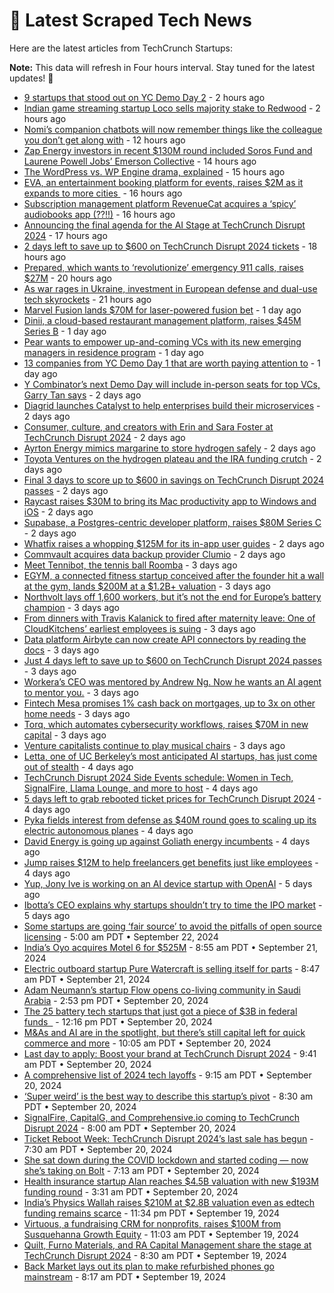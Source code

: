 
# 📰 Latest Scraped Tech News

Here are the latest articles from TechCrunch Startups:

**Note:** This data will refresh in Four hours interval. Stay tuned for the latest updates! 🔄
- [9 startups that stood out on YC Demo Day 2](https://techcrunch.com/2024/09/26/9-startups-that-stood-out-on-yc-demo-day-2/) - 2 hours ago
- [Indian game streaming startup Loco sells majority stake to Redwood](https://techcrunch.com/2024/09/26/indian-game-streaming-startup-loco-sells-majority-stake-to-redwood/) - 2 hours ago
- [Nomi’s companion chatbots will now remember things like the colleague you don’t get along with](https://techcrunch.com/2024/09/26/nomi-ai-wants-to-make-the-most-emotionally-intelligent-chatbots-on-the-market/) - 12 hours ago
- [Zap Energy investors in recent $130M round included Soros Fund and Laurene Powell Jobs’ Emerson Collective](https://techcrunch.com/2024/09/26/zap-energy-investors-in-recent-130m-round-included-soros-fund-and-laurene-powell-jobs-emerson-collective/) - 14 hours ago
- [The WordPress vs. WP Engine drama, explained](https://techcrunch.com/2024/09/26/wordpress-vs-wp-engine-drama-explained/) - 15 hours ago
- [EVA, an entertainment booking platform for events, raises $2M as it expands to more cities ](https://techcrunch.com/2024/09/26/eva-entertainment-booking-platform-raises-2m-expands-to-more-cities/) - 16 hours ago
- [Subscription management platform RevenueCat acquires a ‘spicy’ audiobooks app (??!!)](https://techcrunch.com/2024/09/26/subscription-management-platform-revenuecat-acquires-a-spicy-audiobooks-app/) - 16 hours ago
- [Announcing the final agenda for the AI Stage at TechCrunch Disrupt 2024](https://techcrunch.com/2024/09/26/announcing-the-final-agenda-for-the-ai-stage-at-techcrunch-disrupt-2024/) - 17 hours ago
- [2 days left to save up to $600 on TechCrunch Disrupt 2024 tickets](https://techcrunch.com/2024/09/26/2-days-left-to-save-up-to-600-on-techcrunch-disrupt-2024-tickets/) - 18 hours ago
- [Prepared, which wants to ‘revolutionize’ emergency 911 calls, raises $27M](https://techcrunch.com/2024/09/26/prepared-which-lets-911-dispatchers-text-and-video-chat-with-callers-raises-27m/) - 20 hours ago
- [As war rages in Ukraine, investment in European defense and dual-use tech skyrockets](https://techcrunch.com/2024/09/26/as-war-rages-in-ukraine-investment-in-european-defense-and-dual-use-tech-skyrockets/) - 21 hours ago
- [Marvel Fusion lands $70M for laser-powered fusion bet](https://techcrunch.com/2024/09/25/marvel-fusion-lands-70m-for-laser-powered-fusion-bet/) - 1 day ago
- [Dinii, a cloud-based restaurant management platform, raises $45M Series B](https://techcrunch.com/2024/09/25/dinii-a-cloud-based-restaurant-management-platform-raises-45m-series-b/) - 1 day ago
- [Pear wants to empower up-and-coming VCs with its new emerging managers in residence program](https://techcrunch.com/2024/09/25/pear-wants-to-empower-up-and-coming-vcs-with-its-new-emerging-managers-in-residence-program/) - 1 day ago
- [13 companies from YC Demo Day 1 that are worth paying attention to](https://techcrunch.com/2024/09/25/13-companies-from-yc-demo-day-1-that-are-worth-paying-attention-to/) - 1 day ago
- [Y Combinator’s next Demo Day will include in-person seats for top VCs, Garry Tan says](https://techcrunch.com/2024/09/25/y-combinators-next-demo-day-will-include-in-person-seats-for-top-vcs-garry-tan-says/) - 2 days ago
- [Diagrid launches Catalyst to help enterprises build their microservices](https://techcrunch.com/2024/09/25/diagrid-launches-catalyst-to-help-enterprises-build-their-microservices/) - 2 days ago
- [Consumer, culture, and creators with Erin and Sara Foster at TechCrunch Disrupt 2024](https://techcrunch.com/2024/09/25/consumer-culture-and-creators-with-erin-and-sara-foster-at-techcrunch-disrupt-2024/) - 2 days ago
- [Ayrton Energy mimics margarine to store hydrogen safely](https://techcrunch.com/2024/09/25/ayrton-energy-mimics-margarine-to-store-hydrogen-safely/) - 2 days ago
- [Toyota Ventures on the hydrogen plateau and the IRA funding crutch](https://techcrunch.com/podcast/toyota-ventures-on-the-hydrogen-plateau-and-the-ira-funding-crutch/) - 2 days ago
- [Final 3 days to score up to $600 in savings on TechCrunch Disrupt 2024 passes](https://techcrunch.com/2024/09/25/final-3-days-to-score-up-to-600-in-savings-on-techcrunch-disrupt-2024-passes/) - 2 days ago
- [Raycast raises $30M to bring its Mac productivity app to Windows and iOS](https://techcrunch.com/2024/09/25/raycast-raises-30m-to-bring-its-mac-productivity-app-to-windows-and-ios/) - 2 days ago
- [Supabase, a Postgres-centric developer platform, raises $80M Series C](https://techcrunch.com/2024/09/25/supabase-a-postgres-centric-developer-platform-raises-80m-series-c/) - 2 days ago
- [Whatfix raises a whopping $125M for its in-app user guides](https://techcrunch.com/2024/09/25/whatfix-raises-125m-to-provide-in-app-guides-to-users/) - 2 days ago
- [Commvault acquires data backup provider Clumio](https://techcrunch.com/2024/09/24/commvault-acquires-data-backup-provider-clumio/) - 2 days ago
- [Meet Tennibot, the tennis ball Roomba](https://techcrunch.com/podcast/meet-tennibot-the-tennis-ball-roomba/) - 3 days ago
- [EGYM, a connected fitness startup conceived after the founder hit a wall at the gym, lands $200M at a $1.2B+ valuation](https://techcrunch.com/2024/09/24/egym-a-connected-fitness-startup-conceived-after-the-founder-hit-a-wall-at-the-gym-is-ramping-up-with-200m-at-a-1-2b-valuation/) - 3 days ago
- [Northvolt lays off 1,600 workers, but it’s not the end for Europe’s battery champion](https://techcrunch.com/2024/09/24/northvolt-lays-off-1600-workers-but-its-not-the-end-for-europes-battery-champion/) - 3 days ago
- [From dinners with Travis Kalanick to fired after maternity leave: One of CloudKitchens’ earliest employees is suing](https://techcrunch.com/2024/09/24/travis-kalanick-cloudkitchens-lawsuit-wrongful-termination-pregnant/) - 3 days ago
- [Data platform Airbyte can now create API connectors by reading the docs](https://techcrunch.com/2024/09/24/data-platform-airbyte-can-now-create-api-connectors-by-reading-the-docs/) - 3 days ago
- [Just 4 days left to save up to $600 on TechCrunch Disrupt 2024 passes](https://techcrunch.com/2024/09/24/just-4-days-left-to-save-up-to-600-on-techcrunch-disrupt-2024-passes/) - 3 days ago
- [Workera’s CEO was mentored by Andrew Ng. Now he wants an AI agent to mentor you.](https://techcrunch.com/2024/09/24/workeras-ceo-was-mentored-by-andrew-ng-now-he-wants-an-ai-agent-to-mentor-you/) - 3 days ago
- [Fintech Mesa promises 1% cash back on mortgages, up to 3x on other home needs](https://techcrunch.com/2024/09/24/fintech-mesa-promises-1-cash-back-on-mortgages-up-to-3x-on-other-home-needs/) - 3 days ago
- [Torq, which automates cybersecurity workflows, raises $70M in new capital](https://techcrunch.com/2024/09/24/torq-which-automates-cybersecurity-workflows-raises-70m-in-new-cash/) - 3 days ago
- [Venture capitalists continue to play musical chairs](https://techcrunch.com/2024/09/23/venture-capitalists-continue-to-play-musical-chairs/) - 3 days ago
- [Letta, one of UC Berkeley’s most anticipated AI startups, has just come out of stealth](https://techcrunch.com/2024/09/23/letta-one-of-uc-berkeleys-most-anticipated-ai-startups-has-just-come-out-of-stealth/) - 4 days ago
- [TechCrunch Disrupt 2024 Side Events schedule: Women in Tech, SignalFire, Llama Lounge, and more to host](https://techcrunch.com/2024/09/23/techcrunch-disrupt-2024-side-events-lineup-women-in-tech-signalfire-llama-lounge-and-more-to-host/) - 4 days ago
- [5 days left to grab rebooted ticket prices for TechCrunch Disrupt 2024](https://techcrunch.com/2024/09/23/5-days-left-to-grab-rebooted-ticket-prices-for-techcrunch-disrupt-2024/) - 4 days ago
- [Pyka fields interest from defense as $40M round goes to scaling up its electric autonomous planes](https://techcrunch.com/2024/09/23/pyka-fields-interest-from-defense-as-40m-round-goes-to-scaling-up-its-electric-autonomous-planes/) - 4 days ago
- [David Energy is going up against Goliath energy incumbents](https://techcrunch.com/2024/09/23/david-energy-is-going-up-against-goliath-energy-incumbents/) - 4 days ago
- [Jump raises $12M to help freelancers get benefits just like employees](https://techcrunch.com/2024/09/23/jump-raises-12-million-to-help-freelancers-get-benefits-just-like-employees/) - 4 days ago
- [Yup, Jony Ive is working on an AI device startup with OpenAI](https://techcrunch.com/2024/09/22/yup-jony-ive-is-working-on-a-new-ai-device-company-with-openai/) - 5 days ago
- [Ibotta’s CEO explains why startups shouldn’t try to time the IPO market](https://techcrunch.com/2024/09/22/ibottas-ceo-explains-why-startups-shouldnt-try-to-time-the-ipo-market/) - 5 days ago
- [Some startups are going ‘fair source’ to avoid the pitfalls of open source licensing](https://techcrunch.com/2024/09/22/some-startups-are-going-fair-source-to-avoid-the-pitfalls-of-open-source-licensing/) - 5:00 am PDT • September 22, 2024
- [India’s Oyo acquires Motel 6 for $525M](https://techcrunch.com/2024/09/21/indias-oyo-acquires-motel-6-for-525m/) - 8:55 am PDT • September 21, 2024
- [Electric outboard startup Pure Watercraft is selling itself for parts](https://techcrunch.com/2024/09/21/electric-outboard-startup-pure-watercraft-is-selling-itself-for-parts/) - 8:47 am PDT • September 21, 2024
- [Adam Neumann’s startup Flow opens co-living community in Saudi Arabia](https://techcrunch.com/2024/09/20/adam-neumanns-startup-flow-opens-co-living-community-in-saudi-arabia/) - 2:53 pm PDT • September 20, 2024
- [The 25 battery tech startups that just got a piece of $3B in federal funds  ](https://techcrunch.com/2024/09/20/the-25-battery-tech-startups-that-just-got-a-piece-of-3b-in-federal-funds/) - 12:16 pm PDT • September 20, 2024
- [M&As and AI are in the spotlight, but there’s still capital left for quick commerce and more](https://techcrunch.com/2024/09/20/mas-and-ai-are-in-the-spotlight-but-theres-still-capital-left-for-quick-commerce-and-more/) - 10:05 am PDT • September 20, 2024
- [Last day to apply: Boost your brand at TechCrunch Disrupt 2024](https://techcrunch.com/2024/09/20/last-day-to-apply-boost-your-brand-at-techcrunch-disrupt-2024/) - 9:41 am PDT • September 20, 2024
- [A comprehensive list of 2024 tech layoffs](https://techcrunch.com/2024/09/20/tech-layoffs-2024-list/) - 9:15 am PDT • September 20, 2024
- [‘Super weird’ is the best way to describe this startup’s pivot](https://techcrunch.com/podcast/super-weird-is-the-best-way-to-describe-this-startups-pivot/) - 8:30 am PDT • September 20, 2024
- [SignalFire, CapitalG, and Comprehensive.io coming to TechCrunch Disrupt 2024](https://techcrunch.com/2024/09/20/signalfire-capital-g-and-comprehensive-io-coming-to-techcrunch-disrupt-2024/) - 8:00 am PDT • September 20, 2024
- [Ticket Reboot Week: TechCrunch Disrupt 2024’s last sale has begun](https://techcrunch.com/2024/09/20/ticket-reboot-week-techcrunch-disrupt-2024s-last-sale-has-begun/) - 7:30 am PDT • September 20, 2024
- [She sat down during the COVID lockdown and started coding — now she’s taking on Bolt](https://techcrunch.com/2024/09/20/she-sat-down-in-the-covid-lockdown-and-started-coding-now-shes-taking-on-bolt/) - 7:13 am PDT • September 20, 2024
- [Health insurance startup Alan reaches $4.5B valuation with new $193M funding round](https://techcrunch.com/2024/09/20/health-insurance-startup-alan-reaches-45-billion-valuation-with-new-funding-round/) - 3:31 am PDT • September 20, 2024
- [India’s Physics Wallah raises $210M at $2.8B valuation even as edtech funding remains scarce](https://techcrunch.com/2024/09/19/indias-physics-wallah-raises-210m-at-2-8b-valuation-even-as-edtech-funding-remains-scarce/) - 11:34 pm PDT • September 19, 2024
- [Virtuous, a fundraising CRM for nonprofits, raises $100M from Susquehanna Growth Equity](https://techcrunch.com/2024/09/19/virtuous-a-fundraising-crm-for-nonprofits-raises-100m-from-susquehanna-growth-equity/) - 11:03 am PDT • September 19, 2024
- [Quilt, Furno Materials, and RA Capital Management share the stage at TechCrunch Disrupt 2024](https://techcrunch.com/2024/09/19/quilt-furno-materials-and-ra-capital-management-share-the-stage-at-techcrunch-disrupt-2024/) - 8:30 am PDT • September 19, 2024
- [Back Market lays out its plan to make refurbished phones go mainstream](https://techcrunch.com/2024/09/19/back-market-lays-out-its-plan-to-make-refurbished-phones-mainstream/) - 8:17 am PDT • September 19, 2024